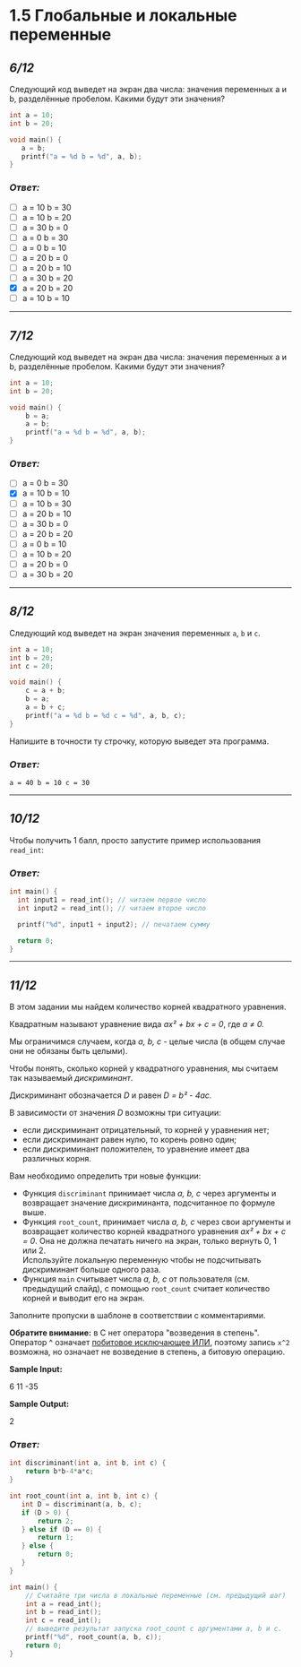 # 1.5 Глобальные и локальные переменные

## _6/12_

Следующий код выведет на экран два числа: значения переменных a и b, разделённые пробелом. Какими будут эти значения?
```c
int a = 10;
int b = 20;

void main() {
   a = b;
   printf("a = %d b = %d", a, b);
}
```

### ___Ответ:___


- [ ] a = 10 b = 30
- [ ] a = 10 b = 20
- [ ] a = 30 b = 0
- [ ] a = 0 b = 30
- [ ] a = 0 b = 10
- [ ] a = 20 b = 0
- [ ] a = 20 b = 10
- [ ] a = 30 b = 20
- [x] a = 20 b = 20
- [ ] a = 10 b = 10

---

## _7/12_

Следующий код выведет на экран два числа: значения переменных a и b, разделённые пробелом. Какими будут эти значения?

```c
int a = 10;
int b = 20;

void main() {
    b = a;
    a = b;
    printf("a = %d b = %d", a, b);
}
```

### ___Ответ:___
- [ ] a = 0 b = 30
- [x] a = 10 b = 10
- [ ] a = 10 b = 30
- [ ] a = 20 b = 10
- [ ] a = 30 b = 0
- [ ] a = 20 b = 20
- [ ] a = 0 b = 10
- [ ] a = 10 b = 20
- [ ] a = 20 b = 0
- [ ] a = 30 b = 20

---

## _8/12_

Следующий код выведет на экран значения переменных `a`, `b` и `c`.
```c
int a = 10;
int b = 20;
int c = 20;

void main() {
    c = a + b;
    b = a;
    a = b + c;
    printf("a = %d b = %d c = %d", a, b, c);
}
```
Напишите в точности ту строчку, которую выведет эта программа.

### ___Ответ:___
```
a = 40 b = 10 c = 30
```


---

## _10/12_

Чтобы получить 1 балл, просто запустите пример использования `read_int`:

### ___Ответ:___
```c
int main() {
  int input1 = read_int(); // читаем первое число
  int input2 = read_int(); // читаем второе число

  printf("%d", input1 + input2); // печатаем сумму  

  return 0;   
}
```


---

## _11/12_

В этом задании мы найдем количество корней квадратного уравнения.

Квадратным называют уравнение вида _ax&sup2; + bx + c = 0_, где _a &ne; 0._

Мы ограничимся случаем, когда _a, b, c_ - целые числа (в общем случае они не обязаны быть целыми).

Чтобы понять, сколько корней у квадратного уравнения, мы считаем так называемый _дискриминант_.

Дискриминант обозначается _D_ и равен _D = b&sup2; - 4ac._

В зависимости от значения _D_ возможны три ситуации:


- если дискриминант отрицательный, то корней у уравнения нет;
- если дискриминант равен нулю, то корень ровно один;
- если дискриминант положителен, то уравнение имеет два различных корня.

Вам необходимо определить три новые функции:


- Функция `discriminant` принимает числа _a, b, c_ через аргументы и возвращает значение дискриминанта, подсчитанное по формуле выше.
- Функция `root_count`, принимает числа _a, b, c_ через свои аргументы и возвращает количество корней квадратного уравнения _ax&sup2; + bx + c = 0_. Она не должна печатать ничего на экран, только вернуть 0, 1 или 2. <br>
  Используйте локальную переменную чтобы не подсчитывать дискриминант больше одного раза.
- Функция `main` считывает числа _a, b, c_ от пользователя (см. предыдущий слайд), с помощью `root_count` считает количество корней и выводит его на экран.

Заполните пропуски в шаблоне в соответствии с комментариями.

__Обратите внимание:__ в C нет оператора "возведения в степень". Оператор ^ означает [побитовое исключающее ИЛИ](https://ru.wikipedia.org/wiki/Битовая_операция#Исключающее_ИЛИ), поэтому запись `x^2` возможна, но означает не возведение в степень, а битовую операцию.

__Sample Input:__

6 11 -35

__Sample Output:__

2

### ___Ответ:___
```c
int discriminant(int a, int b, int c) {
    return b*b-4*a*c;
}

int root_count(int a, int b, int c) {
   int D = discriminant(a, b, c);
   if (D > 0) {
       return 2;
   } else if (D == 0) {
       return 1;
   } else {
       return 0;
   }
}

int main() {
    // Считайте три числа в локальные переменные (см. предыдущий шаг)
    int a = read_int();
    int b = read_int();
    int c = read_int();
    // выведите результат запуска root_count с аргументами a, b и c.
    printf("%d", root_count(a, b, c));
    return 0;
}
```
